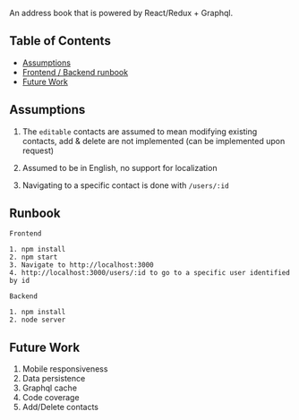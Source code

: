 An address book that is powered by React/Redux + Graphql.

## Table of Contents

- [Assumptions](#assumptions)
- [Frontend / Backend runbook](#frontend-backend-runbook)
- [Future Work](#future-work)

## Assumptions
1. The `editable` contacts are assumed to mean modifying existing contacts, add & delete are not implemented (can be implemented upon request)

2. Assumed to be in English, no support for localization

3. Navigating to a specific contact is done with `/users/:id`

## Runbook

```
Frontend

1. npm install
2. npm start
3. Navigate to http://localhost:3000
4. http://localhost:3000/users/:id to go to a specific user identified by id

Backend

1. npm install
2. node server
```

## Future Work
1. Mobile responsiveness
2. Data persistence
3. Graphql cache
4. Code coverage
5. Add/Delete contacts